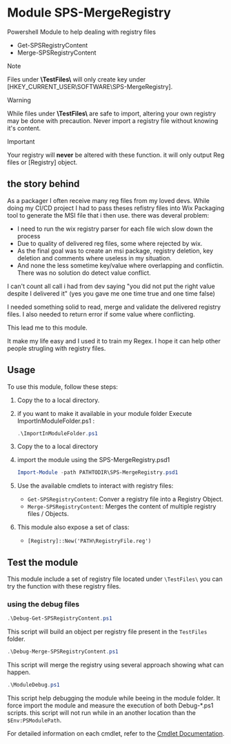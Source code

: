 # Module SPS-MergeRegistry
Powershell Module to help dealing with registry files 
* Get-SPSRegistryContent
* Merge-SPSRegistryContent

> [!NOTE]  
> Files under **\TestFiles\\** will only create key under [HKEY_CURRENT_USER\SOFTWARE\SPS-MergeRegistry].

> [!WARNING]  
> While files under **\TestFiles\\** are safe to import, altering your own registry may be done with precaution.
> Never import a registry file without knowing it's content.

> [!IMPORTANT]  
> Your registry will **never** be altered with these function.
> it will only output Reg files or [Registry] object.

## the story behind
As a packager I often receive many reg files from my loved devs.
While doing my CI/CD project I had to pass theses refistry files into Wix Packaging tool to generate the MSI file that i then use.
there was deveral problem:

- I need to run the wix registry parser for each file wich slow down the process
- Due to quality of delivered reg files, some where rejected by wix.
- As the final goal was to create an msi package, registry deletion, key deletion and comments where useless in my situation.
- And none the less sometime key/value where overlapping and conflictin. There was no solution do detect value conflict.

I can't count all call i had from dev saying "you did not put the right value despite I delivered it" (yes you gave me one time true and one time false)

I needed something solid to read, merge and validate the delivered registry files.
I also needed to return error if some value where conflicting.

This lead me to this module.

It make my life easy and I used it to train my Regex.
I hope it can help other people strugling with registry files.



## Usage

To use this module, follow these steps:

1. Copy the to a local directory.
2. if you want to make it available in your module folder Execute ImportInModuleFolder.ps1 :
    ```powershell
    .\ImportInModuleFolder.ps1
    ```

1. Copy the to a local directory
2. import the module using the SPS-MergeRegistry.psd1
    ```powershell
    Import-Module -path PATHTODIR\SPS-MergeRegistry.psd1
    ````

3. Use the available cmdlets to interact with registry files:
    - `Get-SPSRegistryContent`: Conver a registry file into a Registry Object.
    - `Merge-SPSRegistryContent`: Merges the content of multiple registry files / Objects.

4. This module also expose a set of class:
    - `[Registry]::New('PATH\RegistryFile.reg')`

## Test the module

This module include a set of registry file located under `\TestFiles\` you can try the function with these registry files.

### using the debug files 

```powershell
.\Debug-Get-SPSRegistryContent.ps1
````
This script will build an object per registry file present in the `TestFiles` folder.

```powershell
.\Debug-Merge-SPSRegistryContent.ps1
````
This script will merge the registry using several approach showing what can happen.

```powershell
.\ModuleDebug.ps1
````
This script help debugging the module while beeing in the module folder. It force import the module and measure the execution of both Debug-*.ps1 scripts. this script will not run while in an another location than the `$Env:PSModulePath`.

For detailed information on each cmdlet, refer to the [Cmdlet Documentation](./CmdletDocumentation.md).